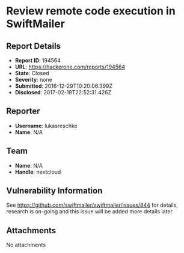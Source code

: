 # Review remote code execution in SwiftMailer

## Report Details
- **Report ID**: 194564
- **URL**: https://hackerone.com/reports/194564
- **State**: Closed
- **Severity**: none
- **Submitted**: 2016-12-29T10:20:06.399Z
- **Disclosed**: 2017-02-18T22:52:31.426Z

## Reporter
- **Username**: lukasreschke
- **Name**: N/A

## Team
- **Name**: N/A
- **Handle**: nextcloud

## Vulnerability Information
See https://github.com/swiftmailer/swiftmailer/issues/844 for details, research is on-going and this issue will be added more details later.

## Attachments
No attachments
